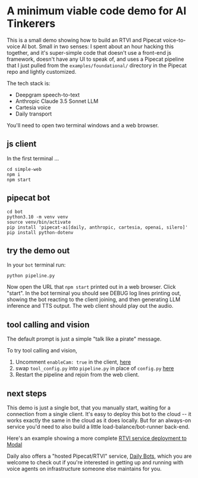# A minimum viable code demo for AI Tinkerers

This is a small demo showing how to build an RTVI and Pipecat voice-to-voice AI bot. Small in two senses: I spent about an hour hacking this together, and it's super-simple code that doesn't use a front-end js framework, doesn't have any UI to speak of, and uses a Pipecat pipeline that I just pulled from the `examples/foundational/` directory in the Pipecat repo and lightly customized.

The tech stack is:
  - Deepgram speech-to-text
  - Anthropic Claude 3.5 Sonnet LLM
  - Cartesia voice
  - Daily transport

You'll need to open two terminal windows and a web browser.

## js client

In the first terminal ...

```
cd simple-web
npm i
npm start
```

## pipecat bot

```
cd bot
python3.10 -m venv venv
source venv/bin/activate
pip install 'pipecat-ai[daily, anthropic, cartesia, openai, silero]'
pip install python-dotenv
```

## try the demo out

In your `bot` terminal run:

```
python pipeline.py
```

Now open the URL that `npm start` printed out in a web browser. Click "start". In the bot terminal you should see DEBUG log lines printing out, showing the bot reacting to the client joining, and then generating LLM inference and TTS output. The web client should play out the audio.

## tool calling and vision

The default prompt is just a simple "talk like a pirate" message.

To try tool calling and vision, 

1. Uncomment `enableCam: true` in the client, [here](https://github.com/kwindla/ai-tinkerers-demo-2024-08/blob/main/simple-web/src/index.js#L22)
2. swap `tool_config.py` into `pipeline.py` in place of `config.py` [here](https://github.com/kwindla/ai-tinkerers-demo-2024-08/blob/main/bot/pipeline.py#L3)
3. Restart the pipeline and rejoin from the web client.

## next steps

This demo is just a single bot, that you manually start, waiting for a connection from a single client. It's easy to deploy this bot to the cloud -- it works exactly the same in the cloud as it does locally. But for an always-on service you'd need to also build a little load-balance/bot-runner back-end.

Here's an example showing a more complete [RTVI service deployment to Modal](https://github.com/rtvi-ai/rtvi-infra-examples/tree/main/02-modal.com)

Daily also offers a "hosted Pipecat/RTVI" service, [Daily Bots](https://www.daily.co/products/daily-bots/), which you are welcome to check out if you're interested in getting up and running with voice agents on infrastructure someone else maintains for you.